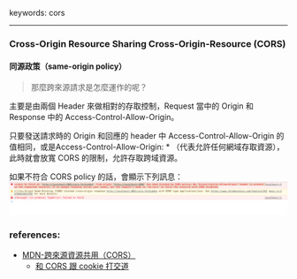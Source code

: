 keywords: cors

--- 
### Cross-Origin Resource Sharing Cross-Origin-Resource (CORS)

#### 同源政策（same-origin policy）
>那麼跨來源請求是怎麼運作的呢？

主要是由兩個 Header 來做相對的存取控制，Request 當中的 Origin 和 Response 中的 Access-Control-Allow-Origin。

只要發送請求時的 Origin 和回應的 header 中 Access-Control-Allow-Origin 的值相同，或是Access-Control-Allow-Origin: * （代表允許任何網域存取資源），此時就會放寬 CORS 的限制，允許存取跨域資源。

如果不符合 CORS policy 的話，會顯示下列訊息：
![](./cors_error.png)

### references:
  * [MDN-跨來源資源共用（CORS）](https://developer.mozilla.org/zh-TW/docs/Web/HTTP/CORS)
	* [和 CORS 跟 cookie 打交道](https://medium.com/d-d-mag/%E5%92%8C-cors-%E8%B7%9F-cookie-%E6%89%93%E4%BA%A4%E9%81%93-dd420ccc7399)